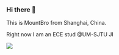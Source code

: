 ### Hi there 👋
This is MountBro from Shanghai, China.

Right now I am an ECE stud @UM-SJTU JI

![](https://github-readme-stats.vercel.app/api?username=MountBro&theme=radical) 
